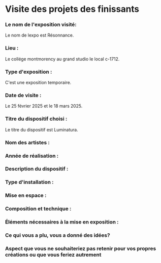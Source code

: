 # Visite des projets des finissants

### Le nom de l'exposition visité:
Le nom de lexpo est Résonnance.

### Lieu : 
Le collége montmorency au grand studio le local c-1712.
 
### Type d'exposition :
C'est une exposition temporaire.

### Date de visite :
Le 25 février 2025 et le 18 mars 2025.
 
### Titre du dispositif choisi : 
Le titre du dispositif est Luminatura.


### Nom des artistes : 



 
### Année de réalisation : 

 
### Description du dispositif : 



 
### Type d'installation : 

 
### Mise en espace : 

 
### Composition et technique :










### Éléments nécessaires à la mise en exposition : 



### Ce qui vous a plu, vous a donné des idées?


### Aspect que vous ne souhaiteriez pas retenir pour vos propres créations ou que vous feriez autrement	
